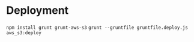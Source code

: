 # Deployment
`npm install grunt grunt-aws-s3`
`grunt --gruntfile gruntfile.deploy.js aws_s3:deploy`
